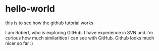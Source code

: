 # hello-world
this is to see how the github tutorial works

I am Robert, who is exploring GitHub. I have experience in SVN and i'm curious how much similarities i can see with GitHub. Github looks much nicer so far :)
